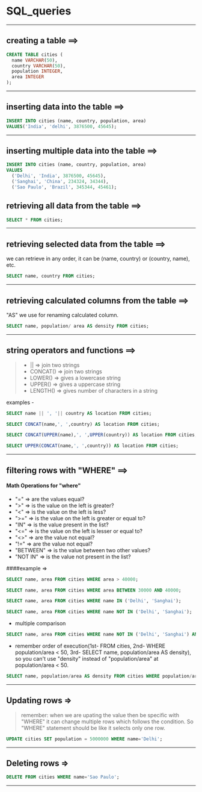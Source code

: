 # SQL_queries

---

## creating a table ==>

```sql
CREATE TABLE cities (
  name VARCHAR(50),
  country VARCHAR(50),
  population INTEGER,
  area INTEGER
);
```

---

## inserting data into the table ==>

```sql
INSERT INTO cities (name, country, population, area)
VALUES('India', 'delhi', 3876500, 45645);
```

---

## inserting multiple data into the table ==>

```sql
INSERT INTO cities (name, country, population, area)
VALUES
  ('Delhi', 'India', 3876500, 45645),
  ('Sanghai', 'China', 234324, 34344),
  ('Sao Paulo', 'Brazil', 345344, 45461);
```

## retrieving all data from the table ==>

```sql
SELECT * FROM cities;
```

---

## retrieving selected data from the table ==>

we can retrieve in any order, it can be (name, country) or (country, name), etc.
```sql
SELECT name, country FROM cities;
```

---

## retrieving calculated columns from the table ==>
"AS" we use for renaming calculated column.

```sql
SELECT name, population/ area AS density FROM cities;
```

---

## string operators and functions ==>

>- || => join two strings
>- CONCAT() => join two strings
>- LOWER() => gives a lowercase string
>- UPPER() => gives a uppercase string
>- LENGTH() => gives number of characters in a string

examples -
```sql
SELECT name || ', '|| country AS location FROM cities; 
```
```sql
SELECT CONCAT(name,', ',country) AS location FROM cities;
```
```sql
SELECT CONCAT(UPPER(name),', ',UPPER(country)) AS location FROM cities;
```
```sql
SELECT UPPER(CONCAT(name,', ',country)) AS location FROM cities;
```

---

## filtering rows with "WHERE" ==>

#### Math Operations for "where"
- "=" => are the values equal?
- ">" => is the value on the left is greater?
- "<" => is the value on the left is less?
- ">=" => is the value on the left is greater or equal to?
- "IN" => is the value present in the list?
- "<=" => is the value on the left is lesser or equal to?
- "<>" => are the value not equal?
- "!=" => are the value not equal?
- "BETWEEN" => is the value between two other values?
- "NOT IN" => is the value not present in the list?

####example =>

```sql
SELECT name, area FROM cities WHERE area > 40000;
```
```sql
SELECT name, area FROM cities WHERE area BETWEEN 30000 AND 40000;
```
```sql
SELECT name, area FROM cities WHERE name IN ('Delhi', 'Sanghai');
```
```sql
SELECT name, area FROM cities WHERE name NOT IN ('Delhi', 'Sanghai');
```
- multiple comparison
```sql
SELECT name, area FROM cities WHERE name NOT IN ('Delhi', 'Sanghai') AND area > 45500;
```
- remember order of execution(1st- FROM cities, 2nd- WHERE population/area < 50, 3rd- SELECT name, population/area AS density), so you can't use "density" instead of "population/area" at population/area < 50.
```sql
SELECT name, population/area AS density FROM cities WHERE population/area < 50;
```

---

## Updating rows =>
> remember: when we are upating the value then be specific with "WHERE" it can change multiple rows which follows the condition. So "WHERE" statement should be like it selects only one row.

```sql
UPDATE cities SET population = 5000000 WHERE name='Delhi';
```

---

## Deleting rows =>

```sql
DELETE FROM cities WHERE name='Sao Paulo';
```

---
